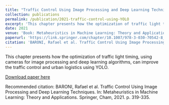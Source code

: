 ```yaml
---
title: "Traffic Control Using Image Processing and Deep Learning Techniques"
collection: publications
permalink: /publication/2021-traffic-control-using-YOLO
excerpt: 'This chapter presents how the optimization of traffic light timing, using cameras for image processing and deep learning algorithms, can improve the traffic control and urban logistics using YOLO.'
date: 2021
venue: 'Book: Metaheuristics in Machine Learning: Theory and Applications'
paperurl: 'https://link.springer.com/chapter/10.1007/978-3-030-70542-8_14'
citation: 'BARONI, Rafael et al. Traffic Control Using Image Processing and Deep Learning Techniques. In: Metaheuristics in Machine Learning: Theory and Applications. Springer, Cham, 2021. p. 319-335.'
---
```

This chapter presents how the optimization of traffic light timing, using cameras for image processing and deep learning algorithms, can improve the traffic control and urban logistics using YOLO.

[Download paper here](https://link.springer.com/chapter/10.1007/978-3-030-70542-8_14)

Recommended citation: BARONI, Rafael et al. Traffic Control Using Image Processing and Deep Learning Techniques. In: Metaheuristics in Machine Learning: Theory and Applications. Springer, Cham, 2021. p. 319-335.